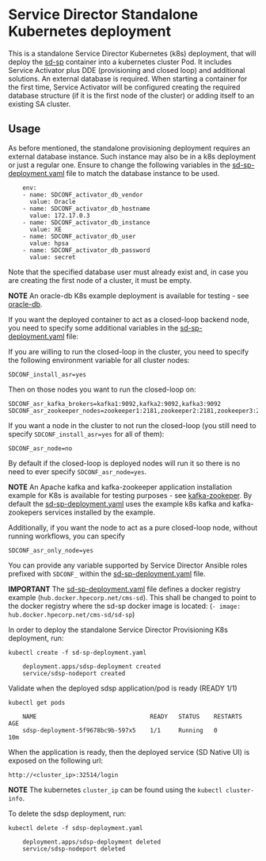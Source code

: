 Service Director Standalone Kubernetes deployment
=============================

This is a standalone Service Director Kubernetes (k8s) deployment, that will deploy the [sd-sp](/docker/images/sd-sp) container into a kubernetes cluster Pod. 
It includes Service Activator plus DDE (provisioning and closed loop) and additional solutions. An external database is required. When starting a container for the first time, Service Activator will be configured creating the required database structure (if it is the first node of the cluster) or adding itself to an existing SA cluster.

Usage
-----

As before mentioned, the standalone provisioning deployment requires an external database instance. Such instance may also be in a k8s deployment or just a regular one. Ensure to change the following variables in the [sd-sp-deployment.yaml](sd-sp-deployment.yaml) file to match the database instance to be used.

        env:
        - name: SDCONF_activator_db_vendor
          value: Oracle
        - name: SDCONF_activator_db_hostname
          value: 172.17.0.3
        - name: SDCONF_activator_db_instance
          value: XE
        - name: SDCONF_activator_db_user
          value: hpsa
        - name: SDCONF_activator_db_password
          value: secret
          
Note that the specified database user must already exist and, in case you are creating the first node of a cluster, it must be empty.

**NOTE** An oracle-db K8s example deployment is available for testing - see [oracle-db](../../examples/oracle-db).

If you want the deployed container to act as a closed-loop backend node, you need to specify some additional variables in the [sd-sp-deployment.yaml](sd-sp-deployment.yaml) file:

If you are willing to run the closed-loop in the cluster, you need to specify the following environment variable for all cluster nodes:

    SDCONF_install_asr=yes

Then on those nodes you want to run the closed-loop on:

    SDCONF_asr_kafka_brokers=kafka1:9092,kafka2:9092,kafka3:9092
    SDCONF_asr_zookeeper_nodes=zookeeper1:2181,zookeeper2:2181,zookeeper3:2181

If you want a node in the cluster to not run the closed-loop (you still need to specify `SDCONF_install_asr=yes` for all of them):

    SDCONF_asr_node=no

By default if the closed-loop is deployed nodes will run it so there is no need to ever specify `SDCONF_asr_node=yes`.
    
**NOTE** An Apache kafka and kafka-zookeeper application installation example for K8s is available for testing purposes - see [kafka-zookeper](../../examples/kafka-zookeeper). By default the [sd-sp-deployment.yaml](sd-sp-deployment.yaml) uses the example k8s kafka and kafka-zookepers services installed by the example.

Additionally, if you want the node to act as a pure closed-loop node, without running workflows, you can specify

    SDCONF_asr_only_node=yes

You can provide any variable supported by Service Director Ansible roles prefixed with `SDCONF_` within the [sd-sp-deployment.yaml](sd-sp-deployment.yaml) file.

**IMPORTANT** The [sd-sp-deployment.yaml](sd-sp-deployment.yaml) file defines a docker registry example (`hub.docker.hpecorp.net/cms-sd`). This shall be changed to point to the docker registry where the sd-sp docker image is located: (`- image: hub.docker.hpecorp.net/cms-sd/sd-sp`)

In order to deploy the standalone Service Director Provisioning K8s deployment, run:

    kubectl create -f sd-sp-deployment.yaml

```
    deployment.apps/sdsp-deployment created
    service/sdsp-nodeport created
```

Validate when the deployed sdsp application/pod is ready (READY 1/1)

    kubectl get pods

```
    NAME                                READY   STATUS    RESTARTS   AGE
    sdsp-deployment-5f9678bc9b-597x5    1/1     Running   0          10m
```

When the application is ready, then the deployed service (SD Native UI) is exposed on the following url:

    http://<cluster_ip>:32514/login

**NOTE** The kubernetes `cluster_ip` can be found using the `kubectl cluster-info`.

To delete the sdsp deployment, run:

    kubectl delete -f sdsp-deployment.yaml

```
    deployment.apps/sdsp-deployment deleted
    service/sdsp-nodeport deleted
```
